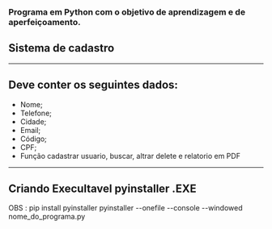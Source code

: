 ### Programa em Python com o objetivo de aprendizagem e de aperfeiçoamento.

## Sistema de cadastro
-------------------------------------------------------------------------------

## Deve conter os seguintes dados:
- Nome;
- Telefone;
- Cidade;
- Email;
- Código;
- CPF;
- Função cadastrar usuario, buscar, altrar delete e relatorio em PDF

-------------------------------------------------------------------------------

## Criando Execultavel pyinstaller .EXE

OBS : pip install pyinstaller
pyinstaller --onefile --console --windowed nome_do_programa.py